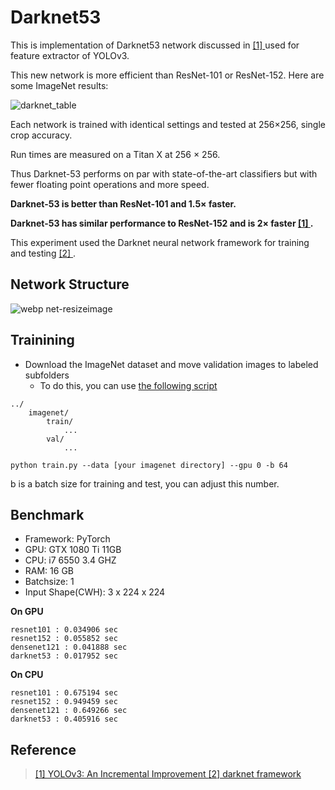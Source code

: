# Darknet53

This is implementation of Darknet53 network discussed in [ [1] ](https://pjreddie.com/media/files/papers/YOLOv3.pdf) used for feature extractor of YOLOv3.

This new network is more efficient than ResNet-101 or ResNet-152.
Here are some ImageNet results:

![darknet_table](https://user-images.githubusercontent.com/35001605/53488653-4b288280-3ad2-11e9-9aba-f14cbfc65c0c.PNG)

Each network is trained with identical settings and tested at 256×256, single crop accuracy. 

Run times are measured on a Titan X at 256 × 256. 

Thus Darknet-53 performs on par with state-of-the-art classifiers but with fewer floating point operations and more speed. 

**Darknet-53 is better than ResNet-101 and 1.5× faster.**

**Darknet-53 has similar performance to ResNet-152 and is 2× faster [ [1] ](https://pjreddie.com/media/files/papers/YOLOv3.pdf).** 

This experiment used the Darknet neural network framework for training and testing [ [2] ](https://github.com/pjreddie/darknet).

## Network Structure

![webp net-resizeimage](https://user-images.githubusercontent.com/35001605/53487913-2df2b480-3ad0-11e9-9788-b2feab624786.png)

## Trainining

- Download the ImageNet dataset and move validation images to labeled subfolders
    - To do this, you can use [the following script](https://raw.githubusercontent.com/soumith/imagenetloader.torch/master/valprep.sh)

```
../
    imagenet/
        train/
            ...
        val/
            ...
```
```
python train.py --data [your imagenet directory] --gpu 0 -b 64
```
b is a batch size for training and test, you can adjust this number.

## Benchmark
- Framework: PyTorch
- GPU: GTX 1080 Ti 11GB
- CPU: i7 6550 3.4 GHZ
- RAM: 16 GB
- Batchsize: 1
- Input Shape(CWH): 3 x 224 x 224 

**On GPU**
```
resnet101 : 0.034906 sec
resnet152 : 0.055852 sec
densenet121 : 0.041888 sec
darknet53 : 0.017952 sec
```

**On CPU**
```
resnet101 : 0.675194 sec
resnet152 : 0.949459 sec
densenet121 : 0.649266 sec
darknet53 : 0.405916 sec
```

## Reference
>[ [1] YOLOv3: An Incremental Improvement ](https://pjreddie.com/media/files/papers/YOLOv3.pdf)
>[ [2] darknet framework ](https://github.com/pjreddie/darknet)
